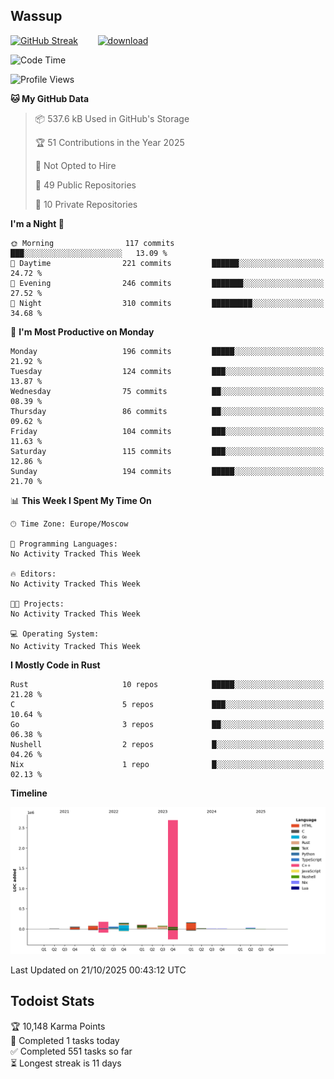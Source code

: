 ## Wassup

<!--
-->

[![GitHub Streak](http://github-readme-streak-stats.herokuapp.com?user=archeoss&theme=shades-of-purple&hide_border=true&date_format=j%20M%5B%20Y%5D)](https://git.io/streak-stats)&nbsp;&nbsp;&nbsp;&nbsp;&nbsp;&nbsp;&nbsp;&nbsp;[![download](https://user-images.githubusercontent.com/68448737/147796309-d8b65b1d-4dde-40d9-b03a-2b42aaa6cd43.jpeg)
](http://bmstu.ru/)

<!--START_SECTION:waka-->
![Code Time](http://img.shields.io/badge/Code%20Time-4%2C005%20hrs%2035%20mins-blue)

![Profile Views](http://img.shields.io/badge/Profile%20Views-0-blue)

**🐱 My GitHub Data** 

> 📦 537.6 kB Used in GitHub's Storage 
 > 
> 🏆 51 Contributions in the Year 2025
 > 
> 🚫 Not Opted to Hire
 > 
> 📜 49 Public Repositories 
 > 
> 🔑 10 Private Repositories 
 > 
**I'm a Night 🦉** 

```text
🌞 Morning                117 commits         ███░░░░░░░░░░░░░░░░░░░░░░   13.09 % 
🌆 Daytime                221 commits         ██████░░░░░░░░░░░░░░░░░░░   24.72 % 
🌃 Evening                246 commits         ███████░░░░░░░░░░░░░░░░░░   27.52 % 
🌙 Night                  310 commits         █████████░░░░░░░░░░░░░░░░   34.68 % 
```
📅 **I'm Most Productive on Monday** 

```text
Monday                   196 commits         █████░░░░░░░░░░░░░░░░░░░░   21.92 % 
Tuesday                  124 commits         ███░░░░░░░░░░░░░░░░░░░░░░   13.87 % 
Wednesday                75 commits          ██░░░░░░░░░░░░░░░░░░░░░░░   08.39 % 
Thursday                 86 commits          ██░░░░░░░░░░░░░░░░░░░░░░░   09.62 % 
Friday                   104 commits         ███░░░░░░░░░░░░░░░░░░░░░░   11.63 % 
Saturday                 115 commits         ███░░░░░░░░░░░░░░░░░░░░░░   12.86 % 
Sunday                   194 commits         █████░░░░░░░░░░░░░░░░░░░░   21.70 % 
```


📊 **This Week I Spent My Time On** 

```text
🕑︎ Time Zone: Europe/Moscow

💬 Programming Languages: 
No Activity Tracked This Week

🔥 Editors: 
No Activity Tracked This Week

🐱‍💻 Projects: 
No Activity Tracked This Week

💻 Operating System: 
No Activity Tracked This Week
```

**I Mostly Code in Rust** 

```text
Rust                     10 repos            █████░░░░░░░░░░░░░░░░░░░░   21.28 % 
C                        5 repos             ███░░░░░░░░░░░░░░░░░░░░░░   10.64 % 
Go                       3 repos             ██░░░░░░░░░░░░░░░░░░░░░░░   06.38 % 
Nushell                  2 repos             █░░░░░░░░░░░░░░░░░░░░░░░░   04.26 % 
Nix                      1 repo              █░░░░░░░░░░░░░░░░░░░░░░░░   02.13 % 
```



**Timeline**

![Lines of Code chart](https://raw.githubusercontent.com/archeoss/archeoss/master/assets/bar_graph.png)


 Last Updated on 21/10/2025 00:43:12 UTC
<!--END_SECTION:waka-->

## Todoist Stats

<!-- TODO-IST:START -->
🏆  10,148 Karma Points           
🌸  Completed 1 tasks today           
✅  Completed 551 tasks so far           
⏳  Longest streak is 11 days
<!-- TODO-IST:END -->
